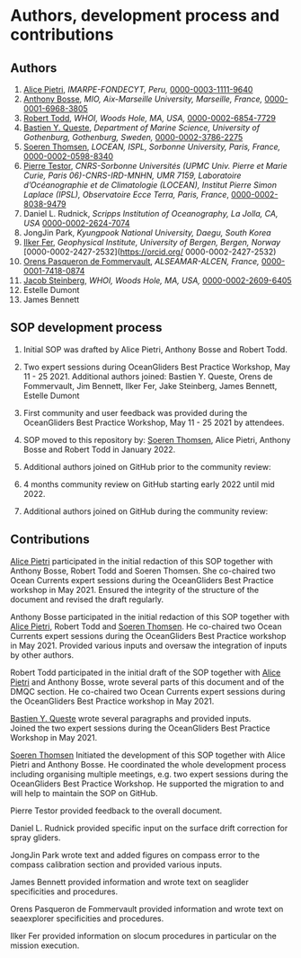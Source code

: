 # Authors, development process and contributions

## Authors
  1. [Alice Pietri](https://github.com/AlicePietri), *IMARPE-FONDECYT, Peru,* [0000-0003-1111-9640](https://orcid.org/0000-0003-1111-9640)
  2. [Anthony Bosse](https://github.com/AnthonyBosse), *MIO, Aix-Marseille University, Marseille, France,* [0000-0001-6968-3805](https://orcid.org/0000-0001-6968-3805)
  3. [Robert Todd](https://github.com/rtodd-WHOI), *WHOI, Woods Hole, MA, USA,* [0000-0002-6854-7729](https://orcid.org/0000-0002-6854-7729)
  4. [Bastien Y. Queste](https://github.com/bastienqueste), *Department of Marine Science, University of Gothenburg, Gothenburg, Sweden,* [0000-0002-3786-2275](https://orcid.org/0000-0002-3786-2275)
  1. [Soeren Thomsen](https://github.com/soerenthomsen), *LOCEAN, ISPL, Sorbonne University, Paris, France,* [0000-0002-0598-8340](https://orcid.org/0000-0002-0598-8340)
  2. [Pierre Testor](https://github.com/ptestor), *CNRS-Sorbonne Universités (UPMC Univ. Pierre et Marie Curie, Paris 06)-CNRS-IRD-MNHN, UMR 7159, Laboratoire d’Océanographie et de Climatologie (LOCEAN), Institut Pierre Simon Laplace (IPSL), Observatoire Ecce Terra, Paris, France*, [0000-0002-8038-9479](https://orcid.org/0000-0002-8038-9479) 
  3. Daniel L. Rudnick, *Scripps Institution of Oceanography, La Jolla, CA, USA* [0000-0002-2624-7074](https://orcid.org/0000-0002-2624-7074)
  4. JongJin Park, *Kyungpook National University, Daegu, South Korea* 
  5. [Ilker Fer](https://github.com/ilkerf), *Geophysical Institute, University of Bergen, Bergen, Norway* [0000-0002-2427-2532](https://orcid.org/
0000-0002-2427-2532)
  6. [Orens Pasqueron de Fommervault](https://github.com/orensDef), *ALSEAMAR-ALCEN, France,* [0000-0001-7418-0874](https://orcid.org/0000-0001-7418-0874)
  7. [Jacob Steinberg](https://github.com/jakesteinberg),  *WHOI, Woods Hole, MA, USA,* [0000-0002-2609-6405](https://orcid.org/0000-0002-2609-6405)
  8. Estelle Dumont
  9. James Bennett

## SOP development process
1) Initial SOP was drafted by Alice Pietri, Anthony Bosse and Robert Todd.

2) Two expert sessions during OceanGliders Best Practice Workshop, May 11 - 25 2021. 
Additional authors joined: Bastien Y. Queste, Orens de Fommervault, Jim Bennett, Ilker Fer, Jake Steinberg, James Bennett, Estelle Dumont
3) First community and user feedback was provided during the OceanGliders Best Practice Workshop, May 11 - 25 2021 by attendees. 

4) SOP moved to this repository by: [Soeren Thomsen](https://github.com/soerenthomsen), Alice Pietri, Anthony Bosse and Robert Todd in January 2022.

5) Additional authors joined on GitHub prior to the community review: 

6) 4 months community review on GitHub starting early 2022 until mid 2022.

7) Additional authors joined on GitHub during the community review: 

## Contributions 
[Alice Pietri](https://github.com/AlicePietri) participated in the initial redaction of this SOP together with Anthony Bosse, Robert Todd and Soeren Thomsen. 
She co-chaired two Ocean Currents expert sessions during the OceanGliders Best Practice workshop in May 2021. 
Ensured the integrity of the structure of the document and revised the draft regularly. 

Anthony Bosse participated in the initial redaction of this SOP together with [Alice Pietri](https://github.com/AlicePietri), Robert Todd and [Soeren Thomsen](https://github.com/soerenthomsen). 
He co-chaired two Ocean Currents expert sessions during the OceanGliders Best Practice workshop in May 2021.
Provided various inputs and oversaw the integration of inputs by other authors. 
 
Robert Todd participated in the initial draft of the SOP together with [Alice Pietri](https://github.com/AlicePietri) and Anthony Bosse, wrote several parts of this document and of the DMQC section. He co-chaired two Ocean Currents expert sessions during the OceanGliders Best Practice workshop in May 2021.

[Bastien Y. Queste](https://github.com/bastienqueste) wrote several paragraphs and provided inputs.  
Joined the two expert sessions during the OceanGliders Best Practice Workshop in May 2021. 

[Soeren Thomsen](https://github.com/soerenthomsen) Initiated the development of this SOP together with Alice Pietri and Anthony Bosse. 
He coordinated the whole development process including organising multiple meetings, e.g. two expert sessions during the OceanGliders Best Practice Workshop. 
He supported the migration to and will help to maintain the SOP on GitHub.

Pierre Testor provided feedback to the overall document. 

Daniel L. Rudnick provided specific input on the surface drift correction for spray gliders.

JongJin Park wrote text and added figures on compass error to the compass calibration section and provided various inputs.  

James Bennett provided information and wrote text on seaglider specificities and procedures. 

Orens Pasqueron de Fommervault provided information and wrote text on seaexplorer specificities and procedures. 

Ilker Fer provided information on slocum procedures in particular on the mission execution. 
